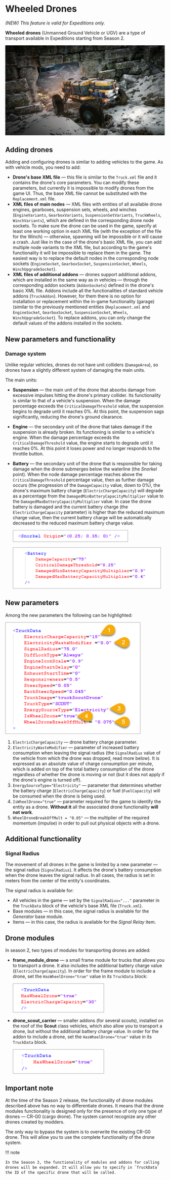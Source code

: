 # Wheeled Drones

*(NEW) This feature is valid for Expeditions only.*

**Wheeled drones** (Unmanned Ground Vehicle or UGV) are a type of transport available in Expeditions starting from Season 2.

![addons root bone](./media/wheeled_drone.png)

## Adding drones

Adding and configuring drones is similar to adding vehicles to the game. As with vehicle mods, you need to add:

- **Drone's base XML file** — this file is similar to the `Truck.xml` file and it contains the drone's core parameters. You can modify these parameters, but currently it is impossible to modify drones from the game UI. Thus, the base XML file cannot be substituted with the `Replacement.xml` file.
- **XML files of main nodes** — XML files with entities of all available drone engines, gearboxes, suspension sets, wheels, and winches (`EngineVariants`, `GearboxVariants`, `SuspensionSetVariants`, `TruckWheels`, `WinchVariants`), which are defined in the corresponding drone node sockets. To make sure the drone can be used in the game, specify at least one working option in each XML file (with the exception of the file for the Winch) — otherwise, spawning will be impossible or it will cause a crash. Just like in the case of the drone's basic XML file, you can add multiple node variants to the XML file, but according to the game's functionality it will be impossible to replace them in the game. The easiest way is to replace the default nodes in the corresponding node sockets (`EngineSocket`, `GearboxSocket`, `SuspensionSocket`, `Wheels`, `WinchUpgradeSocket`).
- **XML files of additional addons** — drones support additional addons, which are installed in the same way as in vehicles — through the corresponding addon sockets (`AddonSockets`) defined in the drone's basic XML file. Addons include all the functionalities of standard vehicle addons (`TruckAddon`). However, for them there is no option for installation or replacement within the in-game functionality (garage) (similar to the previously mentioned entities (`Replacement.xml` and `EngineSocket`, `GearboxSocket`, `SuspensionSocket`, `Wheels`, `WinchUpgradeSocket`). To replace addons, you can only change the default values of the addons installed in the sockets.

## New parameters and functionality

### Damage system

Unlike regular vehicles, drones do not have unit colliders (`DamageArea`), so drones have a slightly different system of damaging the main units.

The main units:

- **Suspension** — the main unit of the drone that absorbs damage from excessive impulses hitting the drone's primary collider. Its functionality is similar to that of a vehicle's suspension. When the damage percentage exceeds the `CriticalDamageThreshold` value, the suspension begins to degrade until it reaches 0%. At this point, the suspension sags significantly, reducing the drone's ground clearance.
- **Engine** — the secondary unit of the drone that takes damage if the suspension is already broken. Its functioning is similar to a vehicle's engine. When the damage percentage exceeds the `CriticalDamageThreshold` value, the engine starts to degrade until it reaches 0%. At this point it loses power and no longer responds to the throttle button.
- **Battery** — the secondary unit of the drone that is responsible for taking damage when the drone submerges below the waterline (the *Snorkel* point). When the node damage percentage reaches above the `CriticalDamageThreshold` percentage value, then as further damage occurs (the progression of the `DamageCapacity` value, down to 0%), the drone's maximum battery charge (`ElectricChargeCapacity`) will degrade as a percentage from the `DamagedMinBatteryCapacityMultiplier` value to the `DamagedMaxBatteryCapacityMultiplier` value. In case the drone battery is damaged and the current battery charge (the `ElectricChargeCapacity` parameter) is higher than the reduced maximum charge value, then the current battery charge will be automatically decreased to the reduced maximum battery charge value.

    ![addons root bone](./media/drone_snorkel.png)

    ![addons root bone](./media/drone_battery.png)

## New parameters

Among the new parameters the following can be highlighted:

![addons root bone](./media/drone_truck_data_1.png)

1. `ElectricChargeCapacity` — drone battery charge parameter.
2. `ElectricityWasteModifier` — parameter of increased battery consumption when leaving the signal radius (the `SignalRadius` value of the vehicle from which the drone was dropped, read more below). It is expressed as an absolute value of charge consumption per minute, which is added on top of the total battery consumption of the drone regardless of whether the drone is moving or not (but it does not apply if the drone's engine is turned off).
3. `EnergySourceType="Electricity"` — parameter that determines whether the battery charge (`ElectricChargeCapacity`) or fuel (`FuelCapacity`) will be consumed when the drone is being used.
4. `IsWheelDrone="true"` — parameter required for the game to identify the entity as a drone. **Without it** all the associated drone functionality **will not work**.
5. `WheelDroneBreakOffMult = "0.05"` — the multiplier of the required momentum (impulse) in order to pull out physical objects with a drone.

## Additional functionality

### Signal Radius

The movement of all drones in the game is limited by a new parameter — the signal radius (`SignalRadius`). It affects the drone's battery consumption when the drone leaves the signal radius. In all cases, the radius is set in meters from the center of the entity's coordinates.

The signal radius is available for:

- All vehicles in the game — set by the `SignalRadius="..."` parameter in the `TruckData` block of the vehicle's base XML file (`Truck.xml`).
- Base modules — in this case, the signal radius is available for the *Generator* base module. 
- Items — in this case, the radius is available for the *Signal Relay* item.

## Drone modules

In season 2, two types of modules for transporting drones are added:

- **frame_module_drone** — a small frame module for trucks that allows you to transport a drone. It also includes the additional battery charge value (`ElectricChargeCapacity`). In order for the frame module to include a drone, set the `HasWheelDrone="true"` value in its `TruckData` block:

    ![addons root bone](./media/drone_truck_data_2.png)

- **drone_scout_carrier** — smaller addons (for several scouts), installed on the roof of the **Scout** class vehicles, which also allow you to transport a drone, but without the additional battery charge value. In order for the addon to include a drone, set the `HasWheelDrone="true"` value in its `TruckData` block.

    ![addons root bone](./media/drone_truck_data_3.png)

## Important note

At the time of the Season 2 release, the functionality of drone modules described above has no way to differentiate drones. It means that the drone modules functionality is designed only for the presence of only one type of drones — CR-G0 (cargo drone). The system cannot recognize any other drones created by modders.

The only way to bypass the system is to overwrite the existing CR-G0 drone. This will allow you to use the complete functionality of the drone system.

!!! note

    In the Season 3, the functionality of modules and addons for calling drones will be expanded. It will allow you to specify in `TruckData` the ID of the specific drone that will be called.

